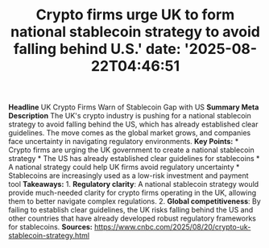 ﻿---
title: "Crypto firms urge UK to form national stablecoin strategy to avoid falling behind U.S.'
date: '2025-08-22T04:46:51"
category: "Markets"
summary: ""
slug: "crypto firms urge uk to form national stablecoin strategy to"
source_urls:
  - "https://www.cnbc.com/2025/08/20/crypto-uk-stablecoin-strategy.html"
seo:
  title: "Crypto firms urge UK to form national stablecoin strategy to avoid falling behind U.S. | Hash n Hedge'
  description: '"
  keywords: ["news", "markets", "brief"]
---
**Headline** UK Crypto Firms Warn of Stablecoin Gap with US  **Summary Meta Description** The UK's crypto industry is pushing for a national stablecoin strategy to avoid falling behind the US, which has already established clear guidelines. The move comes as the global market grows, and companies face uncertainty in navigating regulatory environments.  **Key Points:**  * Crypto firms are urging the UK government to create a national stablecoin strategy * The US has already established clear guidelines for stablecoins * A national strategy could help UK firms avoid regulatory uncertainty * Stablecoins are increasingly used as a low-risk investment and payment tool  **Takeaways:**  1. **Regulatory clarity**: A national stablecoin strategy would provide much-needed clarity for crypto firms operating in the UK, allowing them to better navigate complex regulations. 2. **Global competitiveness**: By failing to establish clear guidelines, the UK risks falling behind the US and other countries that have already developed robust regulatory frameworks for stablecoins.  **Sources:** https://www.cnbc.com/2025/08/20/crypto-uk-stablecoin-strategy.html 
